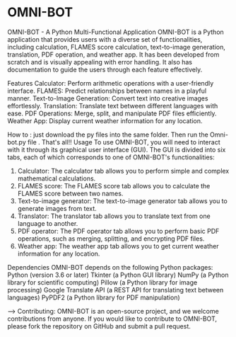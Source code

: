 # OMNI-BOT
OMNI-BOT - A Python Multi-Functional Application
OMNI-BOT is a Python application that provides users with a diverse set of functionalities, including calculation, FLAMES score calculation, text-to-image generation, translation, PDF operation, and weather app. It has been developed from scratch and is visually appealing with error handling. It also has documentation to guide the users through each feature effectively.

Features
Calculator: Perform arithmetic operations with a user-friendly interface.
FLAMES: Predict relationships between names in a playful manner.
Text-to-Image Generation: Convert text into creative images effortlessly.
Translation: Translate text between different languages with ease.
PDF Operations: Merge, split, and manipulate PDF files efficiently.
Weather App: Display current weather information for any location.

How to : just download the py files into the same folder. Then run the Omni-bot.py file . That's all!!
Usage
To use OMNI-BOT, you will need to interact with it through its graphical user interface (GUI). The GUI is divided into six tabs, each of which corresponds to one of OMNI-BOT's functionalities:
1. Calculator: The calculator tab allows you to perform simple and complex mathematical calculations.
2. FLAMES score: The FLAMES score tab allows you to calculate the FLAMES score between two names.
3. Text-to-image generator: The text-to-image generator tab allows you to generate images from text.
4. Translator: The translator tab allows you to translate text from one language to another.
5. PDF operator: The PDF operator tab allows you to perform basic PDF operations, such as merging, splitting, and encrypting PDF files.
6. Weather app: The weather app tab allows you to get current weather information for any location.

Dependencies
OMNI-BOT depends on the following Python packages:
Python (version 3.6 or later)
Tkinter (a Python GUI library)
NumPy (a Python library for scientific computing)
Pillow (a Python library for image processing)
Google Translate API (a REST API for translating text between languages)
PyPDF2 (a Python library for PDF manipulation)

--> Contributing:
OMNI-BOT is an open-source project, and we welcome contributions from anyone. If you would like to contribute to OMNI-BOT, please fork the repository on GitHub and submit a pull request.
